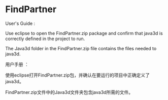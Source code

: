 # FindPartner


User's Guide :

Use eclipse to open the FindPartner.zip package and confirm that java3d is correctly defined in the project to run.

The Java3d folder in the FindPartner.zip file contains the files needed to java3d.


用户手册 ：

使用eclipse打开FindPartner.zip包，并确认在要运行的项目中正确定义了java3d。

FindPartner.zip文件中的Java3d文件夹包含java3d所需的文件。
